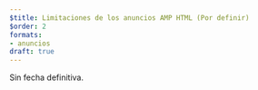 ```yaml
---
$title: Limitaciones de los anuncios AMP HTML (Por definir)
$order: 2
formats:
- anuncios
draft: true
---
```


Sin fecha definitiva.
